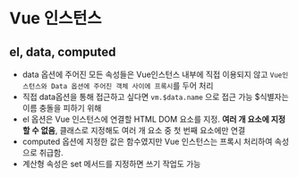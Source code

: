 # Vue 인스턴스
## el, data, computed
- data 옵션에 주어진 모든 속성들은 Vue인스턴스 내부에 직접 이용되지 않고 `Vue인스턴스와 Data 옵션에 주어진 객체 사이에 프록시`를 두어 처리
- 직접 data옵션을 통해 접근하고 싶다면 `vm.$data.name` 으로 접근 가능 $식별자는 이름 충돌을 피하기 위해
- el 옵션은 Vue 인스턴스에 연결할 HTML DOM 요소를 지정. **여러 개 요소에 지정할 수 없음**, 클래스로 지정해도 여러 개 요소 중 첫 번째 요소에만 연결
- computed 옵션에 지정한 값은 함수였지만 Vue 인스턴스는 프록시 처리하여 속성으로 취급함.
- 계산형 속성은 set 메서드를 지정하면 쓰기 작업도 가능

